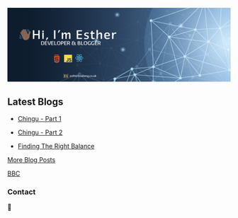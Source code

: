 ![Profile Banner](/img/banner.png)

<h2> Latest Blogs</h2>

* [Chingu - Part 1](http://estherboateng.co.uk/chingu)

* [Chingu - Part 2](http://estherboateng.co.uk/chingupart2)

* [Finding The Right Balance](http://estherboateng.co.uk/balance)


[More Blog Posts](http://estherboateng.co.uk/blog)

<a href="www.bbc.co.uk">BBC</a>

### Contact

:email: 

<!--
**Ess91/ess91** is a ✨ _special_ ✨ repository because its `README.md` (this file) appears on your GitHub profile.

Here are some ideas to get you started:

- 🔭 I’m currently working on ...
- 🌱 I’m currently learning ...
- 👯 I’m looking to collaborate on ...
- 🤔 I’m looking for help with ...
- 💬 Ask me about ...
- 📫 How to reach me: ...
- 😄 Pronouns: ...
- ⚡ Fun fact: ...
-->

